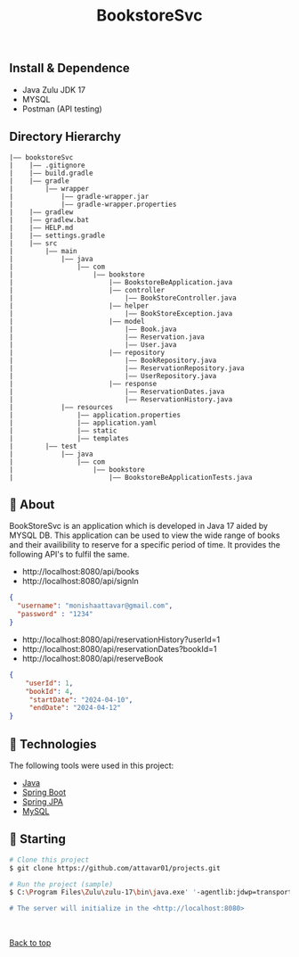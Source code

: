 <h1 align="center">BookstoreSvc</h1>
<br>

## Install & Dependence
- Java Zulu JDK 17
- MYSQL
- Postman (API testing)

## Directory Hierarchy
```
|—— bookstoreSvc
|    |—— .gitignore
|    |—— build.gradle
|    |—— gradle
|        |—— wrapper
|            |—— gradle-wrapper.jar
|            |—— gradle-wrapper.properties
|    |—— gradlew
|    |—— gradlew.bat
|    |—— HELP.md
|    |—— settings.gradle
|    |—— src
|        |—— main
|            |—— java
|                |—— com
|                    |—— bookstore
|                        |—— BookstoreBeApplication.java
|                        |—— controller
|                            |—— BookStoreController.java
|                        |—— helper
|                            |—— BookStoreException.java
|                        |—— model
|                            |—— Book.java
|                            |—— Reservation.java
|                            |—— User.java
|                        |—— repository
|                            |—— BookRepository.java
|                            |—— ReservationRepository.java
|                            |—— UserRepository.java
|                        |—— response
|                            |—— ReservationDates.java
|                            |—— ReservationHistory.java
|            |—— resources
|                |—— application.properties
|                |—— application.yaml
|                |—— static
|                |—— templates
|        |—— test
|            |—— java
|                |—— com
|                    |—— bookstore
|                        |—— BookstoreBeApplicationTests.java
```
## :dart: About ##

BookStoreSvc is an application which is developed in Java 17 aided by MYSQL DB. This application can be used to view the wide range of books and their availibility 
to reserve for a specific  period of time. It provides the following API's to fulfil the same.

- http://localhost:8080/api/books
- http://localhost:8080/api/signIn

```json
{
  "username": "monishaattavar@gmail.com",
  "password" : "1234"
}
```
- http://localhost:8080/api/reservationHistory?userId=1
- http://localhost:8080/api/reservationDates?bookId=1
- http://localhost:8080/api/reserveBook
```json
{
    "userId": 1,
    "bookId": 4,
     "startDate": "2024-04-10",
     "endDate": "2024-04-12"
}
```


## :rocket: Technologies ##

The following tools were used in this project:

- [Java](https://docs.oracle.com/en/java/javase/17/)
- [Spring Boot](https://spring.io/projects/spring-boot)
- [Spring JPA](https://spring.io/projects/spring-data-jpa)
- [MySQL](https://dev.mysql.com/doc/)


## :checkered_flag: Starting ##

```bash
# Clone this project
$ git clone https://github.com/attavar01/projects.git

# Run the project (sample)
$ C:\Program Files\Zulu\zulu-17\bin\java.exe' '-agentlib:jdwp=transport=dt_socket,server=n,suspend=y,address=localhost:52744' '@C:\Users\monis\AppData\Local\Temp\cp_bcjoq20xhnuua0uhnbozc0ake.argfile' 'com.bookstore.BookstoreBeApplication' 

# The server will initialize in the <http://localhost:8080>
```

&#xa0;

<a href="#top">Back to top</a>
